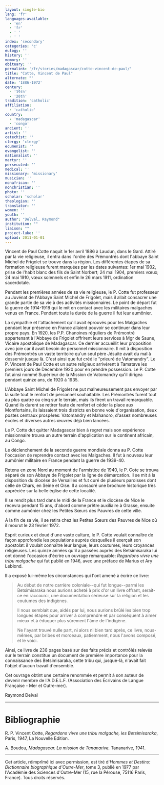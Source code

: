 ```yaml
---
layout: single-bio
lang: 'fr'
languages-available:
  - 'en'
  - 'fr'
  - ' '
  - ' '
index: 'secondary'
categories: 'c'
eulogy: ''
history: ''
memory: ''
obituary: ''
permalink: '/fr/stories/madagascar/cotte-vincent-de-paul/'
title: "Cotte, Vincent de Paul"
alternate: ""
date: '1886-1972'
century:
  - '19th'
  - '20th'
tradition: 'catholic'
affiliation:
  - 'catholic'
country:
  - 'madagascar'
  - 'congo'
ancient: ''
artist: ''
catechist: ''
clergy: 'clergy'
ecumenist: ''
evangelist: ''
nationalist: ''
martyr: ''
persecuted: ''
medical: ''
missionary: 'missionary'
musician: ''
nonafrican: ''
nonchristian: ''
photo: ''
scholar: 'scholar'
theologian: ''
translator: ''
women: ''
youth: ''
author: "Delval, Raymond"
institution: ""
liaison: ""
project-luke: ''
upload: 2011-01-01
---
```




Vincent de Paul Cotte naquit le 1er avril 1886 à Laudun, dans le Gard. Attiré par la vie religieuse, il entra dans l'ordre des Prémontrés dont l'abbaye Saint Michel de Frigolet se trouve dans la région. Les différentes étapes de sa formation religieuse furent marquées par les dates suivantes: 1er mai 1902, prise de l'habit blanc des fils de Saint Norbert; 24 mai 1904, premiers vœux; 24 mai 1910, vœux solennels et enfin le 26 mars 1911, ordination sacerdotale.

Pendant les premières années de sa vie religieuse, le P. Cotte fut professeur au Juvénat de l'Abbaye Saint Michel de Frigolet, mais il allait consacrer une grande partie de sa vie à des activités missionnaires. Le point de départ fut la guerre de 1914-1918 qui le mit en contact avec les militaires malgaches venus en France. Pendant toute la durée de la guerre il fut leur aumônier.

La sympathie et l'attachement qu'il avait éprouvés pour les Malgaches pendant leur présence en France allaient pouvoir se continuer dans leur propre pays. En 1920, les P.P. Chanoines réguliers de Prémontré appartenant à l'Abbaye de Frigolet offrirent leurs services à Mgr de Saune, Vicaire apostolique de Madagascar. Ce dernier accueillit leur proposition avec joie car il avait besoin de personnel missionnaire. Il mit à disposition des Prémontrés un vaste territoire qu'un seul père Jésuite avait du mal à desservir jusque là. C'est ainsi que fut créé le "prieuré de Vatomandry". Le P. Vincent de Paul Cotte et un autre religieux arrivèrent à Tamatave les premiers jours de Décembre 1920 pour en prendre possession. Le P. Cotte fut ainsi nommé Supérieur de la Mission de Vatomandry qu'il dirigea pendant quinze ans, de 1920 à 1935.

L'Abbaye Saint Michel de Frigolet ne put malheureusement pas envoyer par la suite tout le renfort de personnel souhaitable. Les Prémontrés furent tout au plus quatre ou cinq sur le terrain, mais ils firent un travail remarquable. Quand ils durent se retirer faute de renfort et céder la place aux Montfortains, ils laissaient trois districts en bonne voie d'organisation, deux postes centraux prospères: Vatomandry et Mahanoro, d'assez nombreuses écoles et diverses autres œuvres déjà bien lancées.

Le P. Cotte dut quitter Madagascar bien à regret mais son expérience missionnaire trouva un autre terrain d'application sur le continent africain, au Congo.

Le déclenchement de la seconde guerre mondiale donna au P. Cotte l'occasion de reprendre contact avec les Malgaches. Il fut à nouveau leur aumônier militaire en France pendant la guerre de 1939-40.

Retenu en zone Nord au moment de l'armistice de 1940, le P. Cote se trouva séparé de son Abbaye de Frigolet par la ligne de démarcation. Il se mit à la disposition du diocèse de Versailles et fut curé de plusieurs paroisses dont celle de Chars, en Seine et Oise. Il a consacré une brochure historique très appréciée sur la belle église de cette localité.

Il se rendit plus tard dans le midi de la France et le diocèse de Nice le recevra pendant 15 ans, d'abord comme prêtre auxiliaire à Grasse, ensuite comme aumônier chez les Petites Sœurs des Pauvres de cette ville.

A la fin de sa vie, il se retira chez les Petites Sœurs des Pauvres de Nice où il mourut le 23 février 1972.

Esprit curieux et doué d'une vaste culture, le P. Cotte voulait connaître de façon approfondie les populations auprès desquelles il exerçait son apostolat: il voulait connaître leur langue, leurs coutumes, leurs croyances religieuses. Les quinze années qu'il a passées auprès des Betsimisaraka lui ont donné l'occasion d'écrire un ouvrage remarquable: *Regardons vivre une tribu malgache* qui fut publié en 1946, avec une préface de Marius et Ary Leblond.

Il a exposé lui-même les circonstances qui l'ont amené à écrire ce livre:

> Au début de notre carrière coloniale--qui fut longue--parmi les Betsimisaraka nous aurions acheté à prix d'or un livre offrant, serait-ce en raccourci, une documentation sérieuse sur la religion et les coutumes des indigènes.
>
>
>
> Il nous semblait que, aidés par lui, nous aurions brûlé les bien trop longues étapes pour arriver à comprendre et par conséquent à aimer mieux et à éduquer plus sûrement l'âme de l'indigène.
>
>
>
> Ne l'ayant trouvé nulle part, ni alors ni bien tard après, ce livre, nous-mêmes, par bribes et morceaux, patiemment, nous l'avons composé, et le voici.
>
>

Ainsi, ce livre de 236 pages basé sur des faits précis et contrôlés relevés sur le terrain constitue un document de première importance pour la connaissance des Betsimisaraka, cette tribu qui, jusque-là, n'avait fait l'objet d'aucun travail d'ensemble.

Cet ouvrage obtint une certaine renommée et permit à son auteur de devenir membre de l'A.D.E.L.F. (Association des Écrivains de Langue Française - Mer et Outre-mer).

Raymond Delval

---

# Bibliographie

R. P. Vincent Cotte, *Regardons vivre une tribu malgache, les Betsimisaraka*, Paris, 1947, La Nouvelle Edition.

A. Boudou, *Madagascar. La mission de Tananarive.* Tananarive, 1941.

---

Cet article, réimprîmé ici avec permission, est tiré d'*Hommes et Destins: Dictionnaire biographique d'Outre-Mer*, tome 3, publié en 1977 par l'Académie des Sciences d'Outre-Mer (15, rue la Pérouse, 75116 Paris, France). Tous droits réservés.
